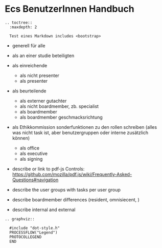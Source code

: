 # Ecs BenutzerInnen Handbuch


```eval_rst
.. toctree::
  :maxdepth: 2

  Test eines Markdown includes <bootstrap>

```

+ generell für alle

+ als an einer studie beteiligten

+ als einreichende
  + als nicht presenter
  + als presenter

+ als beurteilende
  + als externer gutachter
  + als nicht boardmember, zb. specialist
  + als boardmember
  + als boardmember geschmacksrichtung

+ als Ethikkommission
  sonderfunktionen zu den rollen schreiben
  (alles was nicht task ist, aber benutzergruppen oder interne zusätzlich können)
  + als office
  + als executive
  + als signing


+ describe or link to pdf-js Controls: https://github.com/mozilla/pdf.js/wiki/Frequently-Asked-Questions#navigation
+ describe the user groups with tasks per user group
+ describe boardmember differences (resident, omnisiecent, )
+ describe internal and external

```eval_rst
.. graphviz::

  #include "dot-style.h"
  PROCESSFLOW("Legend")
  PROTOCOLLEGEND
  END
  
```
